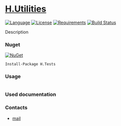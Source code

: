 # [H.Utilities](https://github.com/HavenDV/H.Utilities/) 

[![Language](https://img.shields.io/badge/language-C%23-blue.svg?style=flat-square)](https://github.com/HavenDV/H.Utilities/search?l=C%23&o=desc&s=&type=Code) 
[![License](https://img.shields.io/github/license/HavenDV/H.Utilities.svg?label=License&maxAge=86400)](LICENSE.md) 
[![Requirements](https://img.shields.io/badge/Requirements-.NET%20Standard%202.0-blue.svg)](https://github.com/dotnet/standard/blob/master/docs/versions/netstandard2.0.md)
[![Build Status](https://github.com/HavenDV/H.Utilities/workflows/.NET/badge.svg?branch=master)](https://github.com/HavenDV/H.Utilities/actions?query=workflow%3A%22.NET%22)

Description

### Nuget

[![NuGet](https://img.shields.io/nuget/dt/H.Utilities.svg?style=flat-square&label=H.Utilities)](https://www.nuget.org/packages/H.Tests/)

```
Install-Package H.Tests
```

### Usage

```cs
```

### Used documentation

### Contacts
* [mail](mailto:havendv@gmail.com)
